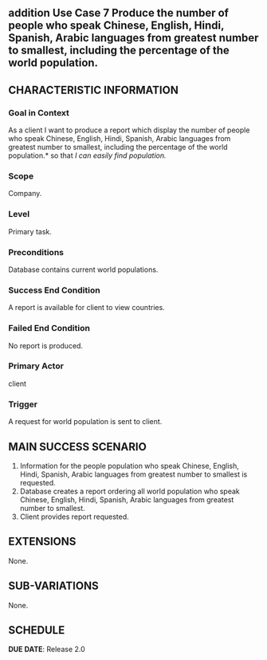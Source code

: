## addition Use Case 7 Produce the number of people who speak Chinese, English, Hindi, Spanish, Arabic languages from greatest number to smallest, including the percentage of the world population.

## CHARACTERISTIC INFORMATION

### Goal in Context

As a client I want to produce a report which display the number of people who speak Chinese, English, Hindi, Spanish, Arabic languages from greatest number to smallest, including the percentage of the world population.* so that *I can easily find population.*

### Scope

Company.

### Level

Primary task.

### Preconditions

Database contains current world populations.

### Success End Condition

A report is available for client to view countries.

### Failed End Condition

No report is produced.

### Primary Actor

client

### Trigger

A request for world population is sent to client.

## MAIN SUCCESS SCENARIO

1. Information for the people population who speak Chinese, English, Hindi, Spanish, Arabic languages from greatest number to smallest is requested.
2. Database creates a report ordering all world population who speak Chinese, English, Hindi, Spanish, Arabic languages from greatest number to smallest.
3. Client provides report requested.

## EXTENSIONS

None.

## SUB-VARIATIONS

None.

## SCHEDULE

**DUE DATE**: Release 2.0